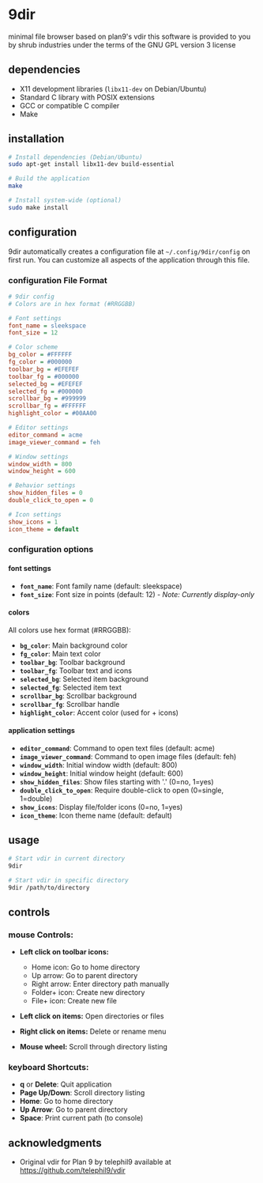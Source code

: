 # 9dir

minimal file browser based on plan9's vdir
this software is provided to you by shrub industries under the terms of the GNU GPL version 3 license

## dependencies

- X11 development libraries (`libx11-dev` on Debian/Ubuntu)
- Standard C library with POSIX extensions
- GCC or compatible C compiler
- Make

## installation

```bash
# Install dependencies (Debian/Ubuntu)
sudo apt-get install libx11-dev build-essential

# Build the application
make

# Install system-wide (optional)
sudo make install
```

## configuration

9dir automatically creates a configuration file at `~/.config/9dir/config` on first run. You can customize all aspects of the application through this file.

### configuration File Format

```ini
# 9dir config
# Colors are in hex format (#RRGGBB)

# Font settings
font_name = sleekspace
font_size = 12

# Color scheme
bg_color = #FFFFFF
fg_color = #000000
toolbar_bg = #EFEFEF
toolbar_fg = #000000
selected_bg = #EFEFEF
selected_fg = #000000
scrollbar_bg = #999999
scrollbar_fg = #FFFFFF
highlight_color = #00AA00

# Editor settings
editor_command = acme
image_viewer_command = feh

# Window settings
window_width = 800
window_height = 600

# Behavior settings
show_hidden_files = 0
double_click_to_open = 0

# Icon settings
show_icons = 1
icon_theme = default
```

### configuration options

#### font settings
- **`font_name`**: Font family name (default: sleekspace)
- **`font_size`**: Font size in points (default: 12) - *Note: Currently display-only*

#### colors
All colors use hex format (#RRGGBB):
- **`bg_color`**: Main background color
- **`fg_color`**: Main text color
- **`toolbar_bg`**: Toolbar background
- **`toolbar_fg`**: Toolbar text and icons
- **`selected_bg`**: Selected item background
- **`selected_fg`**: Selected item text
- **`scrollbar_bg`**: Scrollbar background
- **`scrollbar_fg`**: Scrollbar handle
- **`highlight_color`**: Accent color (used for + icons)

#### application settings
- **`editor_command`**: Command to open text files (default: acme)
- **`image_viewer_command`**: Command to open image files (default: feh)
- **`window_width`**: Initial window width (default: 800)
- **`window_height`**: Initial window height (default: 600)
- **`show_hidden_files`**: Show files starting with '.' (0=no, 1=yes)
- **`double_click_to_open`**: Require double-click to open (0=single, 1=double)
- **`show_icons`**: Display file/folder icons (0=no, 1=yes)
- **`icon_theme`**: Icon theme name (default: default)

## usage

```bash
# Start vdir in current directory
9dir

# Start vdir in specific directory
9dir /path/to/directory
```

## controls

### mouse Controls:
- **Left click on toolbar icons:**
  - Home icon: Go to home directory
  - Up arrow: Go to parent directory  
  - Right arrow: Enter directory path manually
  - Folder+ icon: Create new directory
  - File+ icon: Create new file

- **Left click on items:** Open directories or files
- **Right click on items:** Delete or rename menu
- **Mouse wheel:** Scroll through directory listing

### keyboard Shortcuts:
- **q** or **Delete**: Quit application
- **Page Up/Down**: Scroll directory listing
- **Home**: Go to home directory
- **Up Arrow**: Go to parent directory
- **Space**: Print current path (to console)

## acknowledgments

- Original vdir for Plan 9 by telephil9 available at https://github.com/telephil9/vdir
